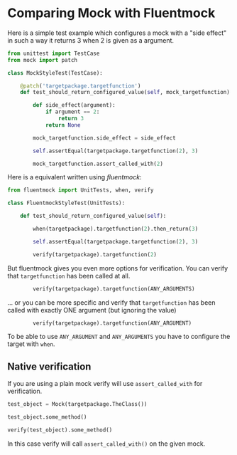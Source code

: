 # Comparing Mock with Fluentmock

Here is a simple test example which configures a mock with a "side effect" in such a way it returns 3 when 2 is given
as a argument.
```python
from unittest import TestCase
from mock import patch

class MockStyleTest(TestCase):

    @patch('targetpackage.targetfunction')
    def test_should_return_configured_value(self, mock_targetfunction):

        def side_effect(argument):
            if argument == 2:
                return 3
            return None

        mock_targetfunction.side_effect = side_effect

        self.assertEqual(targetpackage.targetfunction(2), 3)

        mock_targetfunction.assert_called_with(2)
```

Here is a equivalent written using _fluentmock_:
```python
from fluentmock import UnitTests, when, verify

class FluentmockStyleTest(UnitTests):

    def test_should_return_configured_value(self):

        when(targetpackage).targetfunction(2).then_return(3)

        self.assertEqual(targetpackage.targetfunction(2), 3)

        verify(targetpackage).targetfunction(2)
```

But fluentmock gives you even more options for verification.
You can verify that `targetfunction` has been called at all.
```python
        verify(targetpackage).targetfunction(ANY_ARGUMENTS)
```

... or you can be more specific and verify that `targetfunction`
has been called with exactly ONE argument (but ignoring the value)
```python
        verify(targetpackage).targetfunction(ANY_ARGUMENT)
```

To be able to use `ANY_ARGUMENT` and `ANY_ARGUMENTS` you have to
configure the target with `when`.

## Native verification

If you are using a plain mock verify will use `assert_called_with`
for verification.

```python
test_object = Mock(targetpackage.TheClass())

test_object.some_method()

verify(test_object).some_method()
```
In this case verify will call `assert_called_with()` on the given mock.
